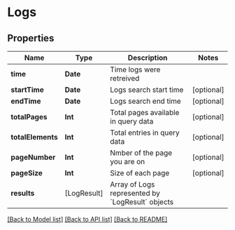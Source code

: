 # Logs

## Properties
Name | Type | Description | Notes
------------ | ------------- | ------------- | -------------
**time** | **Date** | Time logs were retreived | 
**startTime** | **Date** | Logs search start time | [optional] 
**endTime** | **Date** | Logs search end time | [optional] 
**totalPages** | **Int** | Total pages available in query data | [optional] 
**totalElements** | **Int** | Total entries in query data | [optional] 
**pageNumber** | **Int** | Nmber of the page you are on | [optional] 
**pageSize** | **Int** | Size of each page | [optional] 
**results** | [LogResult] | Array of Logs represented by &#x60;LogResult&#x60; objects | 

[[Back to Model list]](../README.md#documentation-for-models) [[Back to API list]](../README.md#documentation-for-api-endpoints) [[Back to README]](../README.md)


